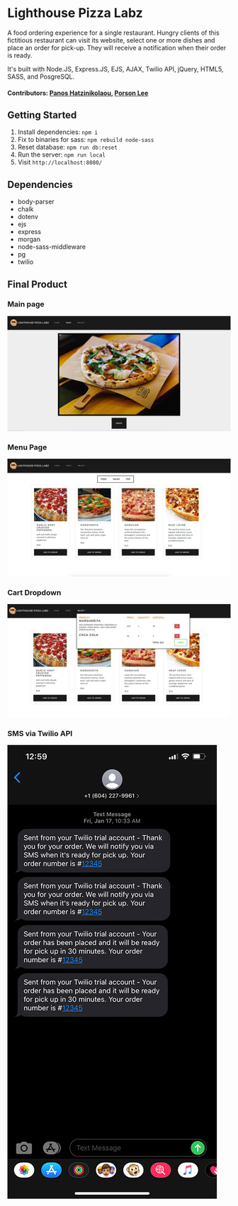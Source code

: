 # Lighthouse Pizza Labz
A food ordering experience for a single restaurant. Hungry clients of this fictitious restaurant can visit its website, select one or more dishes and place an order for pick-up. They will receive a notification when their order is ready.

It's built with Node.JS, Express.JS, EJS, AJAX, Twilio API, jQuery, HTML5, SASS, and PosgreSQL.

#### Contributors: [Panos Hatzinikolaou](https://github.com/Paahn), [Porson Lee](https://github.com/oddporson)

## Getting Started

1. Install dependencies: `npm i`
2. Fix to binaries for sass: `npm rebuild node-sass`
3. Reset database: `npm run db:reset`
4. Run the server: `npm run local`
5. Visit `http://localhost:8080/`

## Dependencies

- body-parser
- chalk
- dotenv
- ejs
- express
- morgan
- node-sass-middleware
- pg
- twilio

## Final Product

### Main page
!["screenshot of main page"](https://github.com/Paahn/lhl-pizza-food-ordering/blob/master/docs/lhl-pizza-main.jpg)

### Menu Page
!["screenshot of menu page"](https://github.com/Paahn/lhl-pizza-food-ordering/blob/master/docs/lhl-pizza-menu.jpg)

### Cart Dropdown
!["screenshot of cart drop down"](https://github.com/Paahn/lhl-pizza-food-ordering/blob/master/docs/lhl-pizza-cart.jpg)

### SMS via Twilio API 
!["screenshot Twilio SMS text"](https://github.com/Paahn/lhl-pizza-food-ordering/blob/master/docs/twilio-sms-text.jpg)
